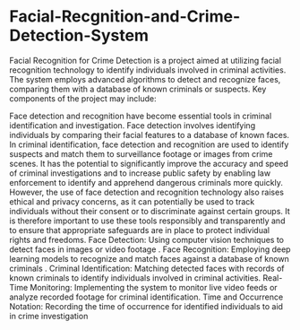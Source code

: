 # Facial-Recgnition-and-Crime-Detection-System
Facial Recognition for Crime Detection is a project aimed at utilizing facial recognition technology to identify individuals involved in criminal activities. The system employs advanced algorithms to detect and recognize faces, comparing them with a database of known criminals or suspects. Key components of the project may include:

Face detection and recognition have become essential tools in criminal identification and investigation. Face detection involves identifying individuals by comparing their facial features to a database of known faces. In criminal identification, face detection and recognition are used to identify suspects and match them to surveillance footage or images from crime scenes. It has the potential to significantly improve the accuracy and speed of criminal investigations and to increase public safety by enabling law enforcement to identify and apprehend dangerous criminals more quickly. However, the use of face detection and recognition technology also raises ethical and privacy concerns, as it can potentially be used to track individuals without their consent or to discriminate against certain groups. It is therefore important to use these tools responsibly and transparently and to ensure that appropriate safeguards are in place to protect individual rights and freedoms.
Face Detection: Using computer vision techniques to detect faces in images or video footage .
Face Recognition: Employing deep learning models to recognize and match faces against a database of known criminals .
Criminal Identification: Matching detected faces with records of known criminals to identify individuals involved in criminal activities.
Real-Time Monitoring: Implementing the system to monitor live video feeds or analyze recorded footage for criminal identification.
Time and Occurrence Notation: Recording the time of occurrence for identified individuals to aid in crime investigation 
